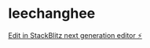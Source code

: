 # leechanghee

[Edit in StackBlitz next generation editor ⚡️](https://stackblitz.com/~/github.com/LateButGood/leechanghee)